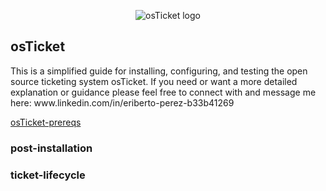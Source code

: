 <p align="center">
<img src="https://i.imgur.com/Clzj7Xs.png" alt="osTicket logo"/>
</p>
<h2>osTicket</h2>
<p>
This is a simplified guide for installing, configuring, and testing the open source ticketing system osTicket.
If you need or want a more detailed explanation or guidance please feel free to connect with and message me here: www.linkedin.com/in/eriberto-perez-b33b41269
</p>

[osTicket-prereqs](https://github.com/EribertoPerez/OsTicket/blob/main/osticket-prereqs.md)

<h3>post-installation</h3>
<h3>ticket-lifecycle</h3>

